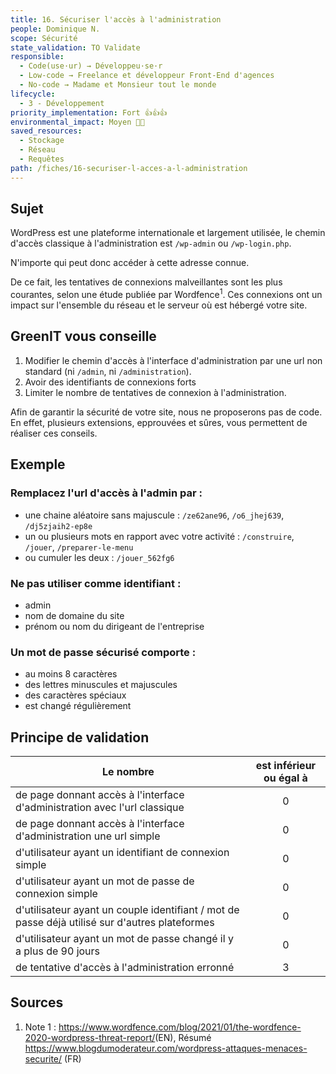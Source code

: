 ```yaml
---
title: 16. Sécuriser l'accès à l'administration
people: Dominique N.
scope: Sécurité
state_validation: TO Validate
responsible: 
  - Code(use·ur) → Développeu·se·r
  - Low-code → Freelance et développeur Front-End d'agences
  - No-code → Madame et Monsieur tout le monde
lifecycle: 
  - 3 - Développement
priority_implementation: Fort 👍👍👍
environmental_impact: Moyen 🌱🌱
saved_resources: 
  - Stockage
  - Réseau
  - Requêtes
path: /fiches/16-securiser-l-acces-a-l-administration
---
```


## Sujet

WordPress est une plateforme internationale et largement utilisée, le chemin d'accès classique à l'administration est `/wp-admin` ou `/wp-login.php`.

N'importe qui peut donc accéder à cette adresse connue.

De ce fait, les tentatives de connexions malveillantes sont les plus courantes, selon une étude publiée par Wordfence<sup>1</sup>. Ces connexions ont un impact sur l'ensemble du réseau et le serveur où est hébergé votre site.

## GreenIT vous conseille

1. Modifier le chemin d'accès à l'interface d'administration par une url non standard (ni `/admin`, ni `/administration`).
2. Avoir des identifiants de connexions forts
3. Limiter le nombre de tentatives de connexion à l'administration.

Afin de garantir la sécurité de votre site, nous ne proposerons pas de code.
En effet, plusieurs extensions, epprouvées et sûres, vous permettent de réaliser ces conseils.

## Exemple

### Remplacez l'url d'accès à l'admin par :

- une chaine aléatoire sans majuscule : `/ze62ane96`, `/o6_jhej639`, `/dj5zjaih2-ep8e`
- un ou plusieurs mots en rapport avec votre activité : `/construire`, `/jouer`, `/preparer-le-menu`
- ou cumuler les deux : `/jouer_562fg6`

### Ne pas utiliser comme identifiant :
- admin
- nom de domaine du site
- prénom ou nom du dirigeant de l'entreprise

### Un mot de passe sécurisé comporte :
- au moins 8 caractères
- des lettres minuscules et majuscules
- des caractères spéciaux
- est changé régulièrement

## Principe de validation

| Le nombre | est inférieur ou égal à |
| ------------- | :---------------------: |
| de page donnant accès à l'interface d'administration avec l'url classique        |            0            |
| de page donnant accès à l'interface d'administration une url simple        |            0            |
| d'utilisateur ayant un identifiant de connexion simple        |            0            |
| d'utilisateur ayant un mot de passe de connexion simple        |            0            |
| d'utilisateur ayant un couple identifiant / mot de passe déjà utilisé sur d'autres plateformes        |            0            |
| d'utilisateur ayant un mot de passe changé il y a plus de 90 jours       |            0            |
| de tentative d'accès à l'administration erronné       |            3            |

## Sources

1. Note 1 : <https://www.wordfence.com/blog/2021/01/the-wordfence-2020-wordpress-threat-report/>(EN), Résumé <https://www.blogdumoderateur.com/wordpress-attaques-menaces-securite/> (FR)
